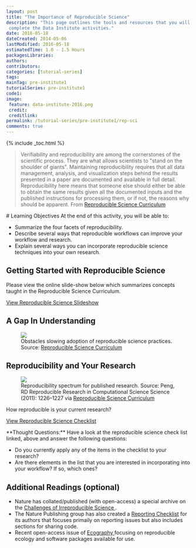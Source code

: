 ```yaml
---
layout: post
title: "The Importance of Reproducible Science"
description: "This page outlines the tools and resources that you will need to
 complete the Data Institute activities."
date: 2016-05-18
dateCreated: 2014-05-06
lastModified: 2016-05-18
estimatedTime: 1.0 - 1.5 Hours
packagesLibraries:
authors:
contributors:
categories: [tutorial-series]
tags:
mainTag: pre-institute1
tutorialSeries: pre-institute1
code1:
image:
 feature: data-institute-2016.png
 credit:
 creditlink:
permalink: /tutorial-series/pre-institute1/rep-sci
comments: true
---
```


{% include _toc.html %}


> Verifiability and reproducibility are among the cornerstones of the scientific
> process. They are what allows scientists to "stand on the shoulder of giants".
> Maintaining reproducibility requires that all data management, analysis, and
> visualization steps behind the results presented in a paper are documented and
> available in full detail. Reproducibility here means that someone else should
> either be able to obtain the same results given all the documented inputs and
> the published instructions for processing them, or if not, the reasons why
> should be apparent.
From <a href="https://github.com/Reproducible-Science-Curriculum/bosc2015/blob/master/BOSC2015-abstract-ReprSciCurriculum.pdf" target="_blank"> Reproducible Science Curriculum </a>

<div id="objectives" markdown="1">
# Learning Objectives
At the end of this activity, you will be able to:

* Summarize the four facets of reproducibility.
* Describe several ways that reproducible workflows can improve your workflow and research.
* Explain several ways you can incorporate reproducible science techniques into
your own research.
</div>

## Getting Started with Reproducible Science

Please view the online slide-show below which summarizes concepts taught in the
Reproducible Science Curriculum.

<a  class="btn btn-info" href="http://neonscience.github.io/slide-shows/intro-reprod-science.html" target="_blank">View Reproducible Science Slideshow</a>

## A Gap In Understanding

<figure>
	<a href="{{ site.baseurl }}/images/pre-institute-content/RepSci/UnderstandingGap_RepSciCur.png">
	<img src="{{ site.baseurl }}/images/pre-institute-content/RepSci/UnderstandingGap_RepSciCur.png"></a>
	<figcaption> Obstacles slowing adoption of reproducible science practices.
	Source: <a href="http://reproducible-science-curriculum.github.io/rr-ropensci-talk/#/6" target="_blank">Reproducible Science Curriculum</a>
	</figcaption>
</figure>

## Reproducibility and Your Research

<figure>
	<a href="{{ site.baseurl }}/images/pre-institute-content/RepSci/Good-better-best_RepSciCur_PengScience.jpg">
	<img src="{{ site.baseurl }}/images/pre-institute-content/RepSci/Good-better-best_RepSciCur_PengScience.jpg"></a>
	<figcaption> Reproducibility spectrum for published research.
	Source: Peng, RD Reproducible Research in Computational Science Science (2011): 1226–1227 via <a href="http://reproducible-science-curriculum.github.io/bosc2015/#/15" target="_blank">Reproducible Science Curriculum</a>
	</figcaption>
</figure>

How reproducible is your current research?

<a class="btn btn-info" href="https://github.com/Reproducible-Science-Curriculum/rr-intro/blob/master/checklist.md" target="_blank"> View Reproducible Science Checklist </a>

<div class="notice thought" markdown="1">
<i class="fa fa-star"></i> **Thought Questions:** Have a look at the reproducible
science check list linked, above and answer the
following questions:

* Do you currently apply any of the items in the checklist to your research?
* Are
there elements in the list that you are interested in incorporating into your
workflow? If so, which ones?
</div>

## Additional Readings (optional)

* Nature has collated/published (with open-access) a special archive on the
<a href="http://www.nature.com/news/reproducibility-1.17552" target="_blank"> Challenges of Irreproducible Science </a>.
* The Nature Publishing group has also created a
<a href="http://www.nature.com/authors/policies/checklist.pdf" target="_blank">Reporting Checklist</a>
for its authors that focuses primaily on reporting issues but also includes
sections for sharing code.
* Recent open-access issue of
<a href="http://onlinelibrary.wiley.com/doi/10.1111/ecog.2016.v39.i4/issuetoc" target="_blank">Ecography </a>
 focusing on reproducible ecology and software packages available for use.
